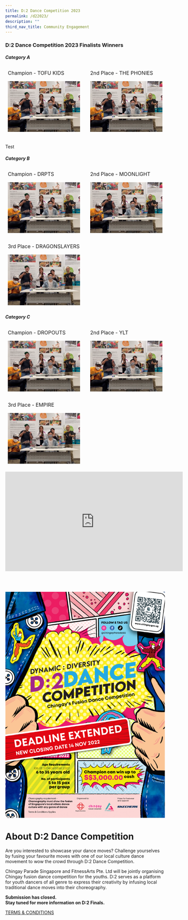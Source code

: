 ```yaml
---
title: D:2 Dance Competition 2023
permalink: /d22023/
description: ""
third_nav_title: Community Engagement
---
```

<h3><strong>D:2 Dance Competition 2023 Finalists Winners </strong></h3>

<h5><strong>Category A</strong></h5>
<div style="display: grid; grid-template-columns: repeat(auto-fit, minmax(228px, 1fr)); gap:1rem; padding:0px">
	
<div style="display: block; overflow:hidden; text-decoration: none;  max-width: 20rem;">
	<div style= "font-size: 1rem; font-weight: ; padding:.5rem;"> Champion - TOFU KIDS </div><div style="min-height:10rem; max-height:10rem; overflow:hidden; padding:.5rem;"><img style="min-height:10rem; object-fit: cover; position:relative; top:rem;" src="/images/WGT23/IG/I1.png"></div></div>

<div style="display: block; overflow:hidden; text-decoration: none;  max-width: 20rem;">
	<div style= "font-size: 1rem; font-weight: ; padding:.5rem;">2nd Place - THE PHONIES</div><div style="min-height:10rem; max-height:10rem; overflow:hidden; padding:.5rem;"><img style="min-height:10rem; object-fit: cover; position:relative; top:rem;" src="/images/WGT23/IG/I1.png"></div></div>

<div style="display: block; overflow:hidden; text-decoration: none;  max-width: 20rem;"></div>
</div>

Test

<h5><strong>Category B </strong></h5>

<div style="display: grid; grid-template-columns: repeat(auto-fit, minmax(228px, 1fr)); gap:1rem; padding:0px">

<div style="display: block; overflow:hidden; text-decoration: none;  max-width: 20rem;">
	<div style= "font-size: 1rem; font-weight: ; padding:.5rem;"> Champion - DRPTS </div><div style="min-height:10rem; max-height:10rem; overflow:hidden; padding:.5rem;"><img style="min-height:10rem; object-fit: cover; position:relative; top:rem;" src="/images/WGT23/IG/I1.png"></div></div>

<div style="display: block; overflow:hidden; text-decoration: none;  max-width: 20rem;">
<div style= "font-size: 1rem; font-weight: ; padding:.5rem;">2nd Place - MOONLIGHT </div><div style="min-height:10rem; max-height:10rem; overflow:hidden; padding:.5rem;"><img style="min-height:10rem; object-fit: cover; position:relative; top:rem;" src="/images/WGT23/IG/I1.png"></div></div>

<div style="display: block; overflow:hidden; text-decoration: none;  max-width: 20rem;">
	<div style= "font-size: 1rem; font-weight: ; padding:.5rem;">3rd Place - DRAGONSLAYERS </div><div style="min-height:10rem; max-height:10rem; overflow:hidden; padding:.5rem;"><img style="min-height:10rem; object-fit: cover; position:relative; top:rem;" src="/images/WGT23/IG/I1.png"></div></div>
</div>


<h5><strong>Category C</strong></h5>

<div style="display: grid; grid-template-columns: repeat(auto-fit, minmax(228px, 1fr)); gap:1rem; padding:0px">

<div style="display: block; overflow:hidden; text-decoration: none;  max-width: 20rem;">
	<div style= "font-size: 1rem; font-weight: ; padding:.5rem;"> Champion - DROPOUTS </div><div style="min-height:10rem; max-height:10rem; overflow:hidden; padding:.5rem;"><img style="min-height:10rem; object-fit: cover; position:relative; top:rem;" src="/images/WGT23/IG/I1.png"></div></div>

<div style="display: block; overflow:hidden; text-decoration: none;  max-width: 20rem;">
<div style= "font-size: 1rem; font-weight: ; padding:.5rem;">2nd Place - YLT </div><div style="min-height:10rem; max-height:10rem; overflow:hidden; padding:.5rem;"><img style="min-height:10rem; object-fit: cover; position:relative; top:rem;" src="/images/WGT23/IG/I1.png"></div></div>

<div style="display: block; overflow:hidden; text-decoration: none;  max-width: 20rem;">
	<div style= "font-size: 1rem; font-weight: ; padding:.5rem;">3rd Place - EMPIRE </div><div style="min-height:10rem; max-height:10rem; overflow:hidden; padding:.5rem;"><img style="min-height:10rem; object-fit: cover; position:relative; top:rem;" src="/images/WGT23/IG/I1.png"></div></div>
</div>
<br>
<div>
<iframe src="https://www.facebook.com/plugins/video.php?height=314&href=https%3A%2F%2Fwww.facebook.com%2Fchingayparadesg%2Fvideos%2F921946405457093%2F&show_text=false&width=560&t=0" width="560" height="314" style="border:none;overflow:hidden" scrolling="no" frameborder="0" allowfullscreen="true" allow="autoplay; clipboard-write; encrypted-media; picture-in-picture; web-share" allowFullScreen="true"></iframe>
</div>

<br><br>

![EDM for D2 Dance Competition 2023](/images/D2-Extended-EDM.jpg)


# About D:2 Dance Competition

Are you interested to showcase your dance moves? Challenge yourselves by fusing your favourite moves with one of our local culture dance movement to wow the crowd through D:2 Dance Competition.

Chingay Parade Singapore and FitnessArts Pte. Ltd will be jointly organising Chingay fusion dance competition for the youths. D:2 serves as a platform for youth dancers of all genre to express their creativity by infusing local traditional dance moves into their choreography.


**Submission has closed.  
Stay tuned for more information on D:2 Finals.**

[TERMS & CONDITIONS](/files/D2%20Dance%20Competition%20TCs%20Chingay%202023.pdf)